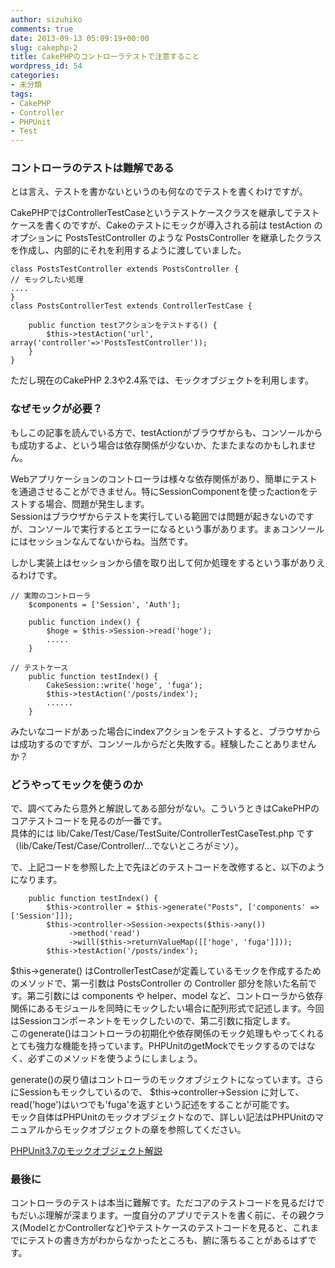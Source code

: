 ```yaml
---
author: sizuhiko
comments: true
date: 2013-09-13 05:09:19+00:00
slug: cakephp-2
title: CakePHPのコントローラテストで注意すること
wordpress_id: 54
categories:
- 未分類
tags:
- CakePHP
- Controller
- PHPUnit
- Test
---
```


<!-- more -->

### コントローラのテストは難解である

  
  
とは言え、テストを書かないというのも何なのでテストを書くわけですが。  
  
CakePHPではControllerTestCaseというテストケースクラスを継承してテストケースを書くのですが、Cakeのテストにモックが導入される前は testAction のオプションに PostsTestController のような PostsController を継承したクラスを作成し、内部的にそれを利用するように渡していました。  
  

    
    
    class PostsTestController extends PostsController {
    // モックしたい処理
    ....
    }
    class PostsControllerTest extends ControllerTestCase {
    
        public function testアクションをテストする() {
            $this->testAction('url', array('controller'=>'PostsTestController'));
        }
    }
    
    

  
  
ただし現在のCakePHP 2.3や2.4系では、モックオブジェクトを利用します。  
  
  


### なぜモックが必要？

  
  
もしこの記事を読んでいる方で、testActionがブラウザからも、コンソールからも成功するよ、という場合は依存関係が少ないか、たまたまなのかもしれません。  
  
Webアプリケーションのコントローラは様々な依存関係があり、簡単にテストを通過させることができません。特にSessionComponentを使ったactionをテストする場合、問題が発生します。  
Sessionはブラウザからテストを実行している範囲では問題が起きないのですが、コンソールで実行するとエラーになるという事があります。まぁコンソールにはセッションなんてないからね。当然です。  
  
  
しかし実装上はセッションから値を取り出して何か処理をするという事がありえるわけです。  
  

    
    
    // 実際のコントローラ
        $components = ['Session', 'Auth'];
    
        public function index() {
            $hoge = $this->Session->read('hoge');
            .....
        }
    
    // テストケース
        public function testIndex() {
            CakeSession::write('hoge', 'fuga');
            $this->testAction('/posts/index');
            ......
        }
    

  
  
みたいなコードがあった場合にindexアクションをテストすると、ブラウザからは成功するのですが、コンソールからだと失敗する。経験したことありませんか？  
  


### どうやってモックを使うのか

  
  
で、調べてみたら意外と解説してある部分がない。こういうときはCakePHPのコアテストコードを見るのが一番です。  
具体的には lib/Cake/Test/Case/TestSuite/ControllerTestCaseTest.php です（lib/Cake/Test/Case/Controller/...でないところがミソ）。  
  
で、上記コードを参照した上で先ほどのテストコードを改修すると、以下のようになります。  
  

    
    
        public function testIndex() {
            $this->controller = $this->generate("Posts", ['components' => ['Session']]);
            $this->controller->Session->expects($this->any())
                 ->method('read')
                 ->will($this->returnValueMap([['hoge', 'fuga']]));
            $this->testAction('/posts/index');
    

  
  
$this->generate() はControllerTestCaseが定義しているモックを作成するためのメソッドで、第一引数は PostsController の Controller 部分を除いた名前です。第二引数には components や helper、model など、コントローラから依存関係にあるモジュールを同時にモックしたい場合に配列形式で記述します。今回はSessionコンポーネントをモックしたいので、第二引数に指定します。  
このgenerate()はコントローラの初期化や依存関係のモック処理もやってくれるとても強力な機能を持っています。PHPUnitのgetMockでモックするのではなく、必ずこのメソッドを使うようにしましょう。  
  
generate()の戻り値はコントローラのモックオブジェクトになっています。さらにSessionもモックしているので、 $this->controller->Session に対して、read('hoge')はいつでも'fuga'を返すという記述をすることが可能です。  
モック自体はPHPUnitのモックオブジェクトなので、詳しい記法はPHPUnitのマニュアルからモックオブジェクトの章を参照してください。  
  
[PHPUnit3.7のモックオブジェクト解説](http://phpunit.de/manual/3.7/ja/test-doubles.html#test-doubles.mock-objects)  
  


### 最後に

  
  
コントローラのテストは本当に難解です。ただコアのテストコードを見るだけでもだいぶ理解が深まります。一度自分のアプリでテストを書く前に、その親クラス(ModelとかControllerなど)やテストケースのテストコードを見ると、これまでにテストの書き方がわからなかったところも、腑に落ちることがあるはずです。  
  
  
  
  


